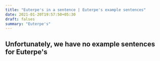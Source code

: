 ```yaml
---
title: "Euterpe's in a sentence | Euterpe's example sentences"
date: 2021-01-20T19:57:50+05:30
draft: falses
summary: "Euterpe's"
---
```

## Unfortunately, we have no example sentences for Euterpe's                 
